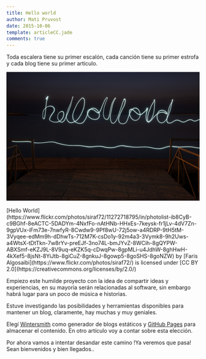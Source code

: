 ```yaml
---
title: Hello world
author: Mati Pruvost
date: 2015-10-06
template: articleCC.jade
comments: true
---
```


Toda escalera tiene su primer escalón, cada canción tiene su primer estrofa y cada blog tiene su primer artículo.

<span class="more"></span>

![Hello world](hello-world.jpg)
<div class="caption">
[Hello World](https://www.flickr.com/photos/siraf72/11272718795/in/photolist-ib8CyB-c9BGhf-8eACTC-5DADYm-4NxfFo-nAtHNb-HHxEs-7keysk-fr1jLv-4dV7Zn-9gpVUx-iFm73e-7nwfyR-8Cwdw9-9Pf8wU-72j5ow-a4RDRP-9tH5tM-3Vyqee-edMm9h-dDhwTs-712M7K-csDo1y-92m4a3-3Vymk8-9h2Uws-a4WtsX-tDtTkn-7w8rYv-preEJf-3no74L-bmJYvZ-8WCih-8gQYPW-ABXSmf-eKZJ9L-8V9uq-eKZK5q-cDwqPw-8gpMLi-u4JdhW-8ghHwH-4kXef5-8jsNt-8YiJtb-8giCuZ-8gnkuJ-8gowp5-8goSHS-8goNZW) by [Faris Algosaibi](https://www.flickr.com/photos/siraf72/) is licensed under [CC BY 2.0](https://creativecommons.org/licenses/by/2.0/)
</div>

Empiezo este humilde proyecto con la idea de compartir ideas y experiencias,  en su mayoría serán relacionadas al software, sin embargo habrá lugar para un poco de música e historias.

Estuve investigando las posibilidades y herramientas disponibles para mantener un blog, claramente, hay muchas y muy geniales. 

Elegí [Wintersmith](http://wintersmith.io/) como generador de blogs estáticos y [GitHub Pages](https://pages.github.com/) para almacenar el contenido. En otro artículo voy a contar sobre esta elección.

Por ahora vamos a intentar desandar este camino !Ya veremos que pasa! 
Sean bienvenidos y bien llegados.. 